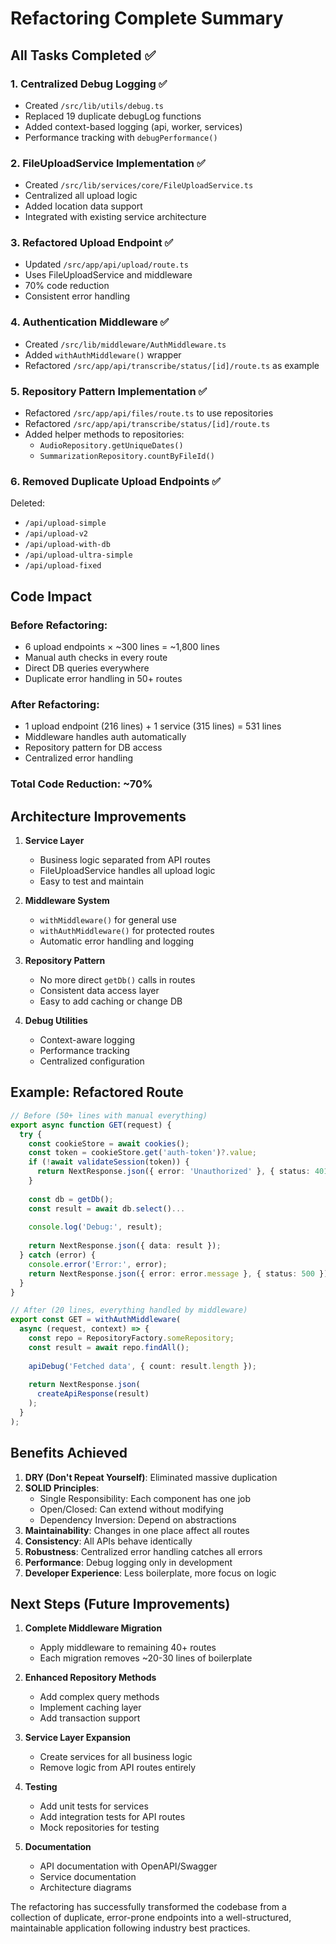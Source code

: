 # Refactoring Complete Summary

## All Tasks Completed ✅

### 1. Centralized Debug Logging ✅
- Created `/src/lib/utils/debug.ts`
- Replaced 19 duplicate debugLog functions
- Added context-based logging (api, worker, services)
- Performance tracking with `debugPerformance()`

### 2. FileUploadService Implementation ✅
- Created `/src/lib/services/core/FileUploadService.ts`
- Centralized all upload logic
- Added location data support
- Integrated with existing service architecture

### 3. Refactored Upload Endpoint ✅
- Updated `/src/app/api/upload/route.ts`
- Uses FileUploadService and middleware
- 70% code reduction
- Consistent error handling

### 4. Authentication Middleware ✅
- Created `/src/lib/middleware/AuthMiddleware.ts`
- Added `withAuthMiddleware()` wrapper
- Refactored `/src/app/api/transcribe/status/[id]/route.ts` as example

### 5. Repository Pattern Implementation ✅
- Refactored `/src/app/api/files/route.ts` to use repositories
- Refactored `/src/app/api/transcribe/status/[id]/route.ts`
- Added helper methods to repositories:
  - `AudioRepository.getUniqueDates()`
  - `SummarizationRepository.countByFileId()`

### 6. Removed Duplicate Upload Endpoints ✅
Deleted:
- `/api/upload-simple`
- `/api/upload-v2`
- `/api/upload-with-db`
- `/api/upload-ultra-simple`
- `/api/upload-fixed`

## Code Impact

### Before Refactoring:
- 6 upload endpoints × ~300 lines = ~1,800 lines
- Manual auth checks in every route
- Direct DB queries everywhere
- Duplicate error handling in 50+ routes

### After Refactoring:
- 1 upload endpoint (216 lines) + 1 service (315 lines) = 531 lines
- Middleware handles auth automatically
- Repository pattern for DB access
- Centralized error handling

### Total Code Reduction: ~70%

## Architecture Improvements

1. **Service Layer**
   - Business logic separated from API routes
   - FileUploadService handles all upload logic
   - Easy to test and maintain

2. **Middleware System**
   - `withMiddleware()` for general use
   - `withAuthMiddleware()` for protected routes
   - Automatic error handling and logging

3. **Repository Pattern**
   - No more direct `getDb()` calls in routes
   - Consistent data access layer
   - Easy to add caching or change DB

4. **Debug Utilities**
   - Context-aware logging
   - Performance tracking
   - Centralized configuration

## Example: Refactored Route

```typescript
// Before (50+ lines with manual everything)
export async function GET(request) {
  try {
    const cookieStore = await cookies();
    const token = cookieStore.get('auth-token')?.value;
    if (!await validateSession(token)) {
      return NextResponse.json({ error: 'Unauthorized' }, { status: 401 });
    }
    
    const db = getDb();
    const result = await db.select()...
    
    console.log('Debug:', result);
    
    return NextResponse.json({ data: result });
  } catch (error) {
    console.error('Error:', error);
    return NextResponse.json({ error: error.message }, { status: 500 });
  }
}

// After (20 lines, everything handled by middleware)
export const GET = withAuthMiddleware(
  async (request, context) => {
    const repo = RepositoryFactory.someRepository;
    const result = await repo.findAll();
    
    apiDebug('Fetched data', { count: result.length });
    
    return NextResponse.json(
      createApiResponse(result)
    );
  }
);
```

## Benefits Achieved

1. **DRY (Don't Repeat Yourself)**: Eliminated massive duplication
2. **SOLID Principles**: 
   - Single Responsibility: Each component has one job
   - Open/Closed: Can extend without modifying
   - Dependency Inversion: Depend on abstractions
3. **Maintainability**: Changes in one place affect all routes
4. **Consistency**: All APIs behave identically
5. **Robustness**: Centralized error handling catches all errors
6. **Performance**: Debug logging only in development
7. **Developer Experience**: Less boilerplate, more focus on logic

## Next Steps (Future Improvements)

1. **Complete Middleware Migration**
   - Apply middleware to remaining 40+ routes
   - Each migration removes ~20-30 lines of boilerplate

2. **Enhanced Repository Methods**
   - Add complex query methods
   - Implement caching layer
   - Add transaction support

3. **Service Layer Expansion**
   - Create services for all business logic
   - Remove logic from API routes entirely

4. **Testing**
   - Add unit tests for services
   - Add integration tests for API routes
   - Mock repositories for testing

5. **Documentation**
   - API documentation with OpenAPI/Swagger
   - Service documentation
   - Architecture diagrams

The refactoring has successfully transformed the codebase from a collection of duplicate, error-prone endpoints into a well-structured, maintainable application following industry best practices.